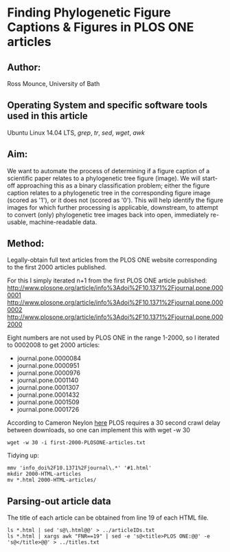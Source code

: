 # Finding Phylogenetic Figure Captions & Figures in PLOS ONE articles

## Author: 
Ross Mounce, University of Bath

## Operating System and specific software tools used in this article
Ubuntu Linux 14.04 LTS, *grep*, *tr*, *sed*, *wget*, *awk*

## Aim:

We want to automate the process of determining if a figure caption of a scientific paper relates to a phylogenetic tree figure (image). We will start-off approaching this as a binary classification problem; either the figure caption relates to a phylogenetic tree in the corresponding figure image (scored as '1'), or it does not (scored as '0'). This will help identify the figure images for which further processing is applicable, downstream, to attempt to convert (only) phylogenetic tree images back into open, immediately re-usable, machine-readable data. 


## Method:

Legally-obtain full text articles from the PLOS ONE website corresponding to the first 2000 articles published.

For this I simply iterated n+1 from the first PLOS ONE article published:
http://www.plosone.org/article/info%3Adoi%2F10.1371%2Fjournal.pone.0000001
http://www.plosone.org/article/info%3Adoi%2F10.1371%2Fjournal.pone.0000002
http://www.plosone.org/article/info%3Adoi%2F10.1371%2Fjournal.pone.0002000

Eight numbers are not used by PLOS ONE in the range 1-2000, so I iterated to 0002008 to get 2000 articles:
* journal.pone.0000084
* journal.pone.0000951
* journal.pone.0000976
* journal.pone.0001140
* journal.pone.0001307
* journal.pone.0001432
* journal.pone.0001509
* journal.pone.0001726

According to Cameron Neylon [here](http://blogs.plos.org/opens/2014/03/09/best-practice-enabling-content-mining/) PLOS requires a 30 second crawl delay between downloads, so one can implement this with wget -w 30
```
wget -w 30 -i first-2000-PLOSONE-articles.txt
```


Tidying up:
```
mmv 'info_doi%2F10.1371%2Fjournal\.*' '#1.html'
mkdir 2000-HTML-articles
mv *.html 2000-HTML-articles/
```

## Parsing-out article data

The title of each article can be obtained from line 19 of each HTML file.
```
ls *.html | sed 's@\.html@@' > ../articleIDs.txt 
ls *.html | xargs awk "FNR==19" | sed -e 's@<title>PLOS ONE:@@' -e 's@</title>@@' > ../titles.txt
```

